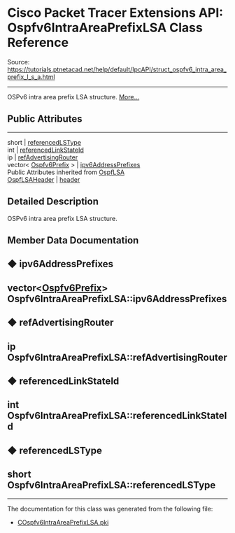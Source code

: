 # Cisco Packet Tracer Extensions API: Ospfv6IntraAreaPrefixLSA Class Reference

Source: https://tutorials.ptnetacad.net/help/default/IpcAPI/struct_ospfv6_intra_area_prefix_l_s_a.html

---

OSPv6 intra area prefix LSA structure. [More...](struct_ospfv6_intra_area_prefix_l_s_a.html#details)

##  Public Attributes  
  
---  
short | [referencedLSType](struct_ospfv6_intra_area_prefix_l_s_a.html#afe1be5ee9ccc24e532e92d5d34589596)  
int | [referencedLinkStateId](struct_ospfv6_intra_area_prefix_l_s_a.html#ad62bff065b23fbd874684fe4e4c49df8)  
ip | [refAdvertisingRouter](struct_ospfv6_intra_area_prefix_l_s_a.html#a1d1171d0c81e0bc4a1a2ece7f668def4)  
vector< [Ospfv6Prefix](struct_ospfv6_prefix.html) > | [ipv6AddressPrefixes](struct_ospfv6_intra_area_prefix_l_s_a.html#a89a42af1b4bd71e60192b097bf3a052f)  
Public Attributes inherited from [OspfLSA](struct_ospf_l_s_a.html)  
[OspfLSAHeader](struct_ospf_l_s_a_header.html) | [header](struct_ospf_l_s_a.html#ad9366b573d1cbfc17e6452f83eb69ed5)  
  
## Detailed Description

OSPv6 intra area prefix LSA structure. 

## Member Data Documentation

## ◆ ipv6AddressPrefixes

vector<[Ospfv6Prefix](struct_ospfv6_prefix.html)> Ospfv6IntraAreaPrefixLSA::ipv6AddressPrefixes  
---  
  
## ◆ refAdvertisingRouter

ip Ospfv6IntraAreaPrefixLSA::refAdvertisingRouter  
---  
  
## ◆ referencedLinkStateId

int Ospfv6IntraAreaPrefixLSA::referencedLinkStateId  
---  
  
## ◆ referencedLSType

short Ospfv6IntraAreaPrefixLSA::referencedLSType  
---  
  
* * *

The documentation for this class was generated from the following file:

  * [COspfv6IntraAreaPrefixLSA.pki](_c_ospfv6_intra_area_prefix_l_s_a_8pki.html)


